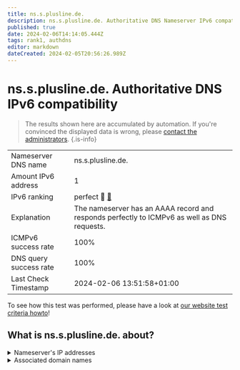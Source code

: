 ```yaml
---
title: ns.s.plusline.de.
description: ns.s.plusline.de. Authoritative DNS Nameserver IPv6 compatibility
published: true
date: 2024-02-06T14:14:05.444Z
tags: rank1, authdns
editor: markdown
dateCreated: 2024-02-05T20:56:26.989Z
---
```


# ns.s.plusline.de. Authoritative DNS IPv6 compatibility

> The results shown here are accumulated by automation. If you're convinced the displayed data is wrong, please [contact the administrators](/howto/chat). 
{.is-info}




|   |   |
| - | - |
| Nameserver DNS name | ns.s.plusline.de.
| Amount IPv6 address | 1
| IPv6 ranking | perfect :1st_place_medal: [🔗](/howto/ranking) |
| Explanation | The nameserver has an AAAA record and responds perfectly to ICMPv6 as well as DNS requests. |
| ICMPv6 success rate | 100%|
| DNS query success rate | 100% |
| Last Check Timestamp | 2024-02-06 13:51:58+01:00 |

To see how this test was performed, please have a look at [our website test criteria howto](/howto/testcriteria/authdns)!


## What is ns.s.plusline.de. about?




<details>
<summary>Nameserver's IP addresses</summary>

2a02:2e0:a:b:c:d:e:f

</details>



<details>
<summary>Associated domain names</summary>

www.hessen.de

</details>
